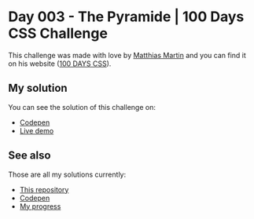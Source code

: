 # Day 003 - The Pyramide | 100 Days CSS Challenge

This challenge was made with love by [Matthias Martin](https://www.stichwort-m.de)
and you can find it on his website ([100 DAYS CSS](https://100dayscss.com/days/3)).

## My solution

You can see the solution of this challenge on:

- [Codepen](https://codepen.io/albertorauljose/pen/MWRyRJM)
- [Live demo](https://alberto-rj.github.io/100-days-css-challenge/day-003-the-pyramide)

## See also

Those are all my solutions currently:

- [This repository](../)
- [Codepen](https://codepen.io/albertorauljose/pens/public)
- [My progress](https://100dayscss.com/progress/albertorauljose)
